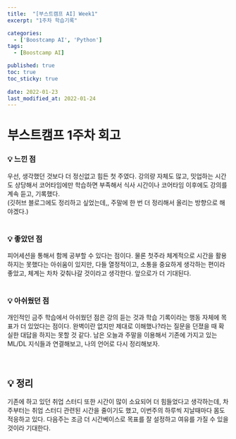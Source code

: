 ```yaml
---
title:  "[부스트캠프 AI] Week1"
excerpt: "1주차 학습기록"

categories:
  - ['Boostcamp AI', 'Python']
tags:
  - [Boostcamp AI]

published: true
toc: true
toc_sticky: true
 
date: 2022-01-23
last_modified_at: 2022-01-24
---
```

# **부스트캠프 1주차 회고**

### 💡 **느낀 점**
우선, 생각했던 것보다 더 정신없고 힘든 첫 주였다. 
강의량 자체도 많고, 밋업하는 시간도 상당해서 코어타임에만 학습하면 부족해서 식사 시간이나 코어타임 이후에도 강의를 계속 듣고, 기록했다.  
 (깃허브 블로그에도 정리하고 싶었는데,, 주말에 한 번 더 정리해서 올리는 방향으로 해야겠다.)
<br></br>
### 💡 **좋았던 점**
 피어세션을 통해서 함께 공부할 수 있다는 점이다. 물론 첫주라 체계적으로 시간을 활용하지는 못했다는 아쉬움이 있지만, 다들 열정적이고, 소통을 중요하게 생각하는 편이라 좋았고, 체계는 차차 갖춰나갈 것이라고 생각한다. 앞으로가 더 기대된다.
<br></br>
### 💡 **아쉬웠던 점**
 개인적인 금주 학습에서 아쉬웠던 점은 강의 듣는 것과 학습 기록이라는 행동 자체에 목표가 더 있었다는 점이다. 완벽이란 없지만 제대로 이해했나?라는 질문을 던졌을 때 확실한 대답을 하지는 못할 것 같다. 남은 오늘과 주말을 이용해서 기존에 가지고 있는 ML/DL 지식들과 연결해보고, 나의 언어로 다시 정리해보자.   
<br></br>
## 💡 **정리**
기존에 하고 있던 취업 스터디 또한 시간이 많이 소요되어 더 힘들었다고 생각하는데, 차주부터는 취업 스터디 관련된 시간을 줄이기도 했고, 이번주의 하루씩 지날때마다 몸도 적응하고 있다. 다음주는 조금 더 시간베이스로 목표를 잘 설정하고 여유를 가질 수 있을 것이라 기대한다.

</aside>